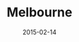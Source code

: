 ---
title: Melbourne
date: 2015-02-14
images: [front.png, side.png]
props: [rbb, camo-shorts, black-lace-up-boots, black-flat-brim-hat, studded-black-choker, studded-armband, aviators, diamond-bedazzled-kanye-glasses, rockstar-gold-necklace, $-gold-necklace, pink-hello-kitty-chair, staff, freddie-mustache]
---